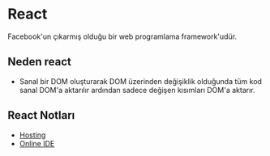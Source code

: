 # React

Facebook'un çıkarmış olduğu bir web programlama framework'udür.

## Neden react

* Sanal bir DOM oluşturarak DOM üzerinden değişiklik olduğunda tüm kod sanal DOM'a aktarılır ardından sadece değişen kısımları DOM'a aktarır.

## React Notları

* [Hosting](https://www.roast.io/for/react)
* [Online IDE](https://codesandbox.io/s/new)